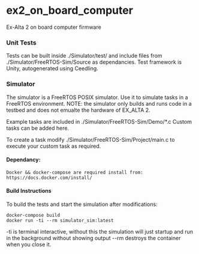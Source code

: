 # ex2_on_board_computer
Ex-Alta 2 on board computer firmware

### Unit Tests

Tests can be built inside ./Simulator/test/ and include files from ./Simulator/FreeRTOS-Sim/Source as dependancies.
Test framework is Unity, autogenerated using Ceedling.

### Simulator
The simulator is a FreeRTOS POSIX simulator. Use it to simulate tasks in a FreeRTOS environment.
NOTE: the simulator only builds and runs code in a testbed and does not emualte the hardware of EX_ALTA 2.

Example tasks are included in ./Simulator/FreeRTOS-Sim/Demo/*.c
Custom tasks can be added here. 

To create a task modify ./Simulator/FreeRTOS-Sim/Project/main.c to execute your custom task as required.

#### Dependancy:
    Docker && docker-compose are required install from:
    https://docs.docker.com/install/

#### Build Instructions

To build the tests and start the simulation after modifications:
```
docker-compose build
docker run -ti --rm simulator_sim:latest

```
-ti is terminal interactive, without this the simulation will just startup and run in the background without showing output
--rm destroys the container when you close it. 
